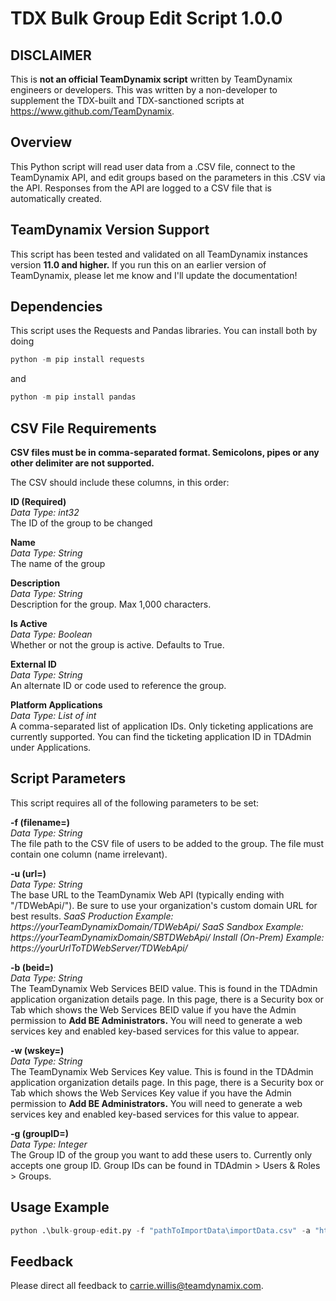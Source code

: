 # TDX Bulk Group Edit Script 1.0.0

## DISCLAIMER ##
This is **not an official TeamDynamix script** written by TeamDynamix engineers or developers. This was written by a non-developer to supplement the TDX-built and TDX-sanctioned scripts at https://www.github.com/TeamDynamix.

## Overview ##
This Python script will read user data from a .CSV file, connect to the TeamDynamix API, and edit groups based on the parameters in this .CSV via the API. Responses from the API are logged to a CSV file that is automatically created.

## TeamDynamix Version Support ##
This script has been tested and validated on all TeamDynamix instances version **11.0 and higher.** If you run this on an earlier version of TeamDynamix, please let me know and I'll update the documentation!

## Dependencies ##
This script uses the Requests and Pandas libraries. You can install both by doing
```python
python -m pip install requests
```
and
```python
python -m pip install pandas
```

## CSV File Requirements ##
**CSV files must be in comma-separated format. Semicolons, pipes or any other delimiter are not supported.**

The CSV should include these columns, in this order:

**ID (Required)**</br>
*Data Type: int32*</br>
The ID of the group to be changed

**Name**</br>
*Data Type: String*</br>
The name of the group

**Description**</br>
*Data Type: String*</br>
Description for the group. Max 1,000 characters.

**Is Active**</br>
*Data Type: Boolean*</br>
Whether or not the group is active. Defaults to True.

**External ID**</br>
*Data Type: String*</br>
An alternate ID or code used to reference the group.

**Platform Applications**</br>
*Data Type: List of int*</br>
A comma-separated list of application IDs. Only ticketing applications are currently supported. You can find the ticketing application ID in TDAdmin under Applications.

## Script Parameters ##
This script requires all of the following parameters to be set:

**-f (filename=)**</br>
*Data Type: String*</br>
The file path to the CSV file of users to be added to the group. The file must contain one column (name irrelevant).

**-u (url=)**</br>
*Data Type: String*</br>
The base URL to the TeamDynamix Web API (typically ending with "/TDWebApi/"). Be sure to use your organization's custom domain URL for best results.
*SaaS Production Example: https://yourTeamDynamixDomain/TDWebApi/*
*SaaS Sandbox Example: https://yourTeamDynamixDomain/SBTDWebApi/*
*Install (On-Prem) Example: https://yourUrlToTDWebServer/TDWebApi/*

**-b (beid=)**</br>
*Data Type: String*</br>
The TeamDynamix Web Services BEID value. This is found in the TDAdmin application organization details page. In this page, there is a Security box or Tab which shows the Web Services BEID value if you have the Admin permission to **Add BE Administrators.** You will need to generate a web services key and enabled key-based services for this value to appear.

**-w (wskey=)**</br>
*Data Type: String*</br>
The TeamDynamix Web Services Key value. This is found in the TDAdmin application organization details page. In this page, there is a Security box or Tab which shows the Web Services Key value if you have the Admin permission to **Add BE Administrators.** You will need to generate a web services key and enabled key-based services for this value to appear.

**-g (groupID=)**</br>
*Data Type: Integer*</br>
The Group ID of the group you want to add these users to. Currently only accepts one group ID. Group IDs can be found in TDAdmin > Users & Roles > Groups.


## Usage Example ##
```python
python .\bulk-group-edit.py -f "pathToImportData\importData.csv" -a "https://yourTeamDynamixDomain/TDWebApi/" -b "BEIDFromTDAdmin" -w "WSKeyFromTDAdmin" -g 123
```

## Feedback ##
Please direct all feedback to carrie.willis@teamdynamix.com.
